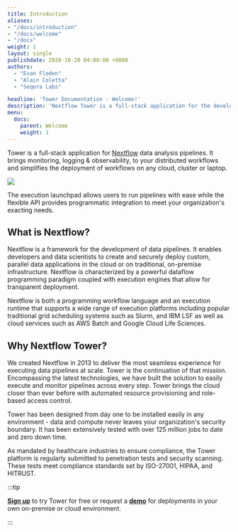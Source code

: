 ```yaml
---
title: Introduction
aliases:
- "/docs/introduction"
- "/docs/welcome"
- "/docs"
weight: 1
layout: single
publishdate: 2020-10-20 04:00:00 +0000
authors:
  - "Evan Floden"
  - "Alain Coletta"
  - "Seqera Labs"

headline: 'Tower Documentation - Welcome!'
description: 'Nextflow Tower is a full-stack application for the development, deployment and monitoring of Nextflow data analysis pipelines.'
menu:
  docs:
    parent: Welcome
    weight: 1
---
```


Tower is a full-stack application for [Nextflow](https://www.nextflow.io/) data analysis pipelines. It brings monitoring, logging & observability, to your distributed workflows and simplifies the deployment of workflows on any cloud, cluster or laptop.

![](/uploads/2020/11/overview_image.png)

The execution launchpad allows users to run pipelines with ease while the flexible API provides programmatic integration to meet your organization's exacting needs.


## What is Nextflow?

Nextflow is a framework for the development of data pipelines. It enables developers and data scientists to create and securely deploy custom, parallel data applications in the cloud or on traditional, on-premise infrastructure. Nextflow is characterized by a powerful dataflow programming paradigm coupled with execution engines that allow for transparent deployment.

Nextflow is both a programming workflow language and an execution runtime that supports a wide range of execution platforms including popular traditional grid scheduling systems such as Slurm, and IBM LSF as well as cloud services such as AWS Batch and Google Cloud Life Sciences.

## Why Nextflow Tower?

We created Nextflow in 2013 to deliver the most seamless experience for executing data pipelines at scale. Tower is the continuation of that mission. Encompassing the latest technologies, we have built the solution to easily execute and monitor pipelines across every step. Tower brings the cloud closer than ever before with automated resource provisioning and role-based access control.

Tower has been designed from day one to be installed easily in any environment - data and compute never leaves your organization's security boundary. It has been extensively tested with over 125 million jobs to date and zero down time.

As mandated by healthcare industries to ensure compliance, the Tower platform is regularly submitted to penetration tests and security scanning. These tests meet compliance standards set by ISO-27001, HIPAA, and HITRUST.

:::tip

[**Sign up**](https://tower.nf "Nextflow Tower") to try Tower for free or request a [**demo**](https://meetings.hubspot.com/evan141 "Nextflow Tower Demo") for deployments in your own on-premise or cloud environment.

:::

